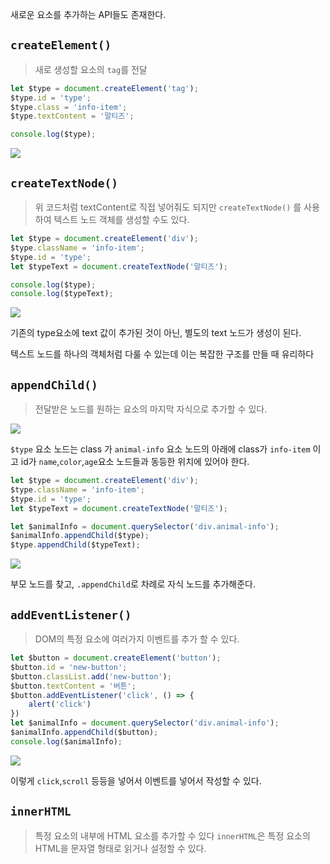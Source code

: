 새로운 요소를 추가하는 API들도 존재한다.

## `createElement()`
> 새로 생성할 요소의 `tag`를 전달

```js
let $type = document.createElement('tag');
$type.id = 'type';
$type.class = 'info-item';
$type.textContent = '말티즈';

console.log($type);
```
![](https://i.imgur.com/kdE2PI1.png)

## `createTextNode()`
> 위 코드처럼 textContent로 직접 넣어줘도 되지만
> `createTextNode()` 를 사용하여 텍스트 노드 객체를 생성할 수도 있다.

```js
let $type = document.createElement('div');
$type.className = 'info-item';
$type.id = 'type';
let $typeText = document.createTextNode('말티즈');

console.log($type);
console.log($typeText);
```
![](https://i.imgur.com/GUk7ag8.png)

기존의 type요소에 text 값이 추가된 것이 아닌, 별도의 text 노드가 생성이 된다.

텍스트 노드를 하나의 객체처럼 다룰 수 있는데 이는 복잡한 구조를 만들 때 유리하다

## `appendChild()`
> 전달받은 노드를 원하는 요소의 마지막 자식으로 추가할 수 있다.

![](https://i.imgur.com/tivT0Pp.png)

`$type` 요소 노드는 class 가 `animal-info` 요소 노드의 아래에 class가 `info-item` 이고 id가 `name`,`color`,`age`요소 노드들과 동등한 위치에 있어야 한다.

```js
let $type = document.createElement('div');
$type.className = 'info-item';
$type.id = 'type';
let $typeText = document.createTextNode('말티즈');

let $animalInfo = document.querySelector('div.animal-info');
$animalInfo.appendChild($type);
$type.appendChild($typeText);

```
![](https://i.imgur.com/gZob9RF.png)

부모 노드를 찾고, `.appendChild`로 차례로 자식 노드를 추가해준다.

## `addEventListener()`
> DOM의 특정 요소에 여러가지 이벤트를 추가 할 수 있다.

```js
let $button = document.createElement('button');
$button.id = 'new-button';
$button.classList.add('new-button');
$button.textContent = '버튼';
$button.addEventListener('click', () => {
    alert('click')
})
let $animalInfo = document.querySelector('div.animal-info');
$animalInfo.appendChild($button);
console.log($animalInfo);

```
![](https://i.imgur.com/cJDeic1.png)

이렇게 `click`,`scroll` 등등을 넣어서 이벤트를 넣어서 작성할 수 있다.

## `innerHTML`
> 특정 요소의 내부에 HTML 요소를 추가할 수 있다
> `innerHTML`은 특정 요소의 HTML을 문자열 형태로 읽거나 설정할 수 있다.

